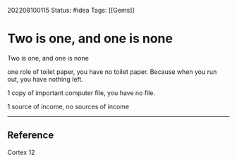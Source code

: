 202208100115
Status: #idea
Tags: [[Gems]]

# Two is one, and one is none
Two is one, and one is none

one role of toilet paper, you have no toilet paper. Because when you run out, you have nothing left.

1 copy of important computer file, you have no file.

1 source of income, no sources of income

---


## Reference
Cortex 12